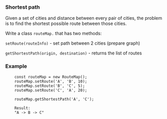 ### Shortest path

Given a set of cities and distance between every pair of cities, the problem is to find the shortest possible route between those cities.

Write a class `routeMap.` that has two methods:

`setRoute(routeInfo)` - set path between 2 cities (prepare graph)

`getShortestPath(origin, destination)` - returns the list of routes
### Example

```
    const routeMap = new RouteMap();
    routeMap.setRoute('A', 'B', 10);
    routeMap.setRoute('B', 'C', 5);
    routeMap.setRoute('C', 'A', 20);

    routeMap.getShortestPath('A', 'C');

    Result: 
    "A -> B -> C"
```
